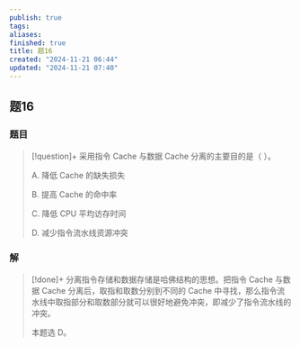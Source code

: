 ```yaml
---
publish: true
tags: 
aliases: 
finished: true
title: 题16
created: "2024-11-21 06:44"
updated: "2024-11-21 07:40"
---
```

## 题16
### 题目
> [!question]+
> 采用指令 Cache 与数据 Cache 分离的主要目的是（ ）。
> 
> A. 降低 Cache 的缺失损失
> 
> B. 提高 Cache 的命中率
> 
> C. 降低 CPU 平均访存时间
> 
> D. 减少指令流水线资源冲突
### 解
> [!done]+
> 分离指令存储和数据存储是哈佛结构的思想。把指令 Cache 与数据 Cache 分离后，取指和取数分别到不同的 Cache 中寻找，那么指令流水线中取指部分和取数部分就可以很好地避免冲突，即减少了指令流水线的冲突。
> 
> 本题选 D。